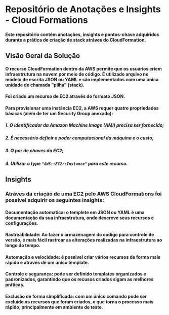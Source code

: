 # Repositório de Anotações e Insights - Cloud Formations
#### Este repositório contém anotações, insights e pontos-chave adquiridos durante a prática de criação de stack atráves do CloudFormation. 

## Visão Geral da Solução
#### O recurso CloudFormation dentro da AWS permite que os usuários criem infraestrutura na nuvem por meio de código. É utilizado arquivo no modelo de escrita JSON ou YAML e são implementados com uma única unidade de chamada "pilha" (stack).
#### Foi criado um recurso de EC2 através do formato JSON. 
#### Para provisionar uma instância EC2, a AWS requer quatro propriedades básicas (além de ter um Security Group anexado):
   ##### 1. O identificador da Amazon Machine Image (AMI) precisa ser fornecido;
   ##### 2. É necessário definir o poder computacional da máquina e o custo;
   ##### 3. O par de chaves da EC2;
   ##### 4. Utilizar o type `"AWS::EC2::Instance"` para este recurso.

## Insights 
### Atráves da criação de uma EC2 pelo AWS CloudFormations foi possível adquirir os seguintes insights:

#### Documentação automatica: o templete em JSON ou YAML é uma documentação da sua infraestrutura, onde descreve seus recursos e configurações.
#### Rastreabilidade: Ao fazer o armazenagem do código para controle de versão, é mais fácil rastrear as alterações realizadas na infraestrutura ao longo do tempo.
#### Automação e velocidade: é possivel criar vários recursos de forma mais rápido e através de um único template. 
#### Controle e segurança: pode ser definido templates organizados e padronizados, garantindo que os recusos criados sigam as melhores práticas. 
#### Exclusão de forma simplificada: com um único comando pode ser excluido os recursos que foram criados, o que torna o processo mais rápido, principalmente em ambiente de teste.
